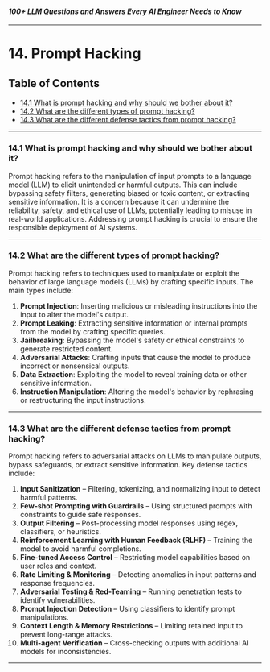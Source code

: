 #### *100+ LLM Questions and Answers Every AI Engineer Needs to Know*

---

# 14. Prompt Hacking

## Table of Contents

- [14.1 What is prompt hacking and why should we bother about it?](#141-what-is-prompt-hacking-and-why-should-we-bother-about-it)  
- [14.2 What are the different types of prompt hacking?](#142-what-are-the-different-types-of-prompt-hacking)  
- [14.3 What are the different defense tactics from prompt hacking?](#143-what-are-the-different-defense-tactics-from-prompt-hacking)  

---

### 14.1 What is prompt hacking and why should we bother about it?

Prompt hacking refers to the manipulation of input prompts to a language model (LLM) to elicit unintended or harmful outputs. This can include bypassing safety filters, generating biased or toxic content, or extracting sensitive information. It is a concern because it can undermine the reliability, safety, and ethical use of LLMs, potentially leading to misuse in real-world applications. Addressing prompt hacking is crucial to ensure the responsible deployment of AI systems.

---

### 14.2 What are the different types of prompt hacking?

Prompt hacking refers to techniques used to manipulate or exploit the behavior of large language models (LLMs) by crafting specific inputs. The main types include:

1. **Prompt Injection**: Inserting malicious or misleading instructions into the input to alter the model's output.
2. **Prompt Leaking**: Extracting sensitive information or internal prompts from the model by crafting specific queries.
3. **Jailbreaking**: Bypassing the model's safety or ethical constraints to generate restricted content.
4. **Adversarial Attacks**: Crafting inputs that cause the model to produce incorrect or nonsensical outputs.
5. **Data Extraction**: Exploiting the model to reveal training data or other sensitive information.
6. **Instruction Manipulation**: Altering the model's behavior by rephrasing or restructuring the input instructions.

---

### 14.3 What are the different defense tactics from prompt hacking?

Prompt hacking refers to adversarial attacks on LLMs to manipulate outputs, bypass safeguards, or extract sensitive information. Key defense tactics include:

1. **Input Sanitization** – Filtering, tokenizing, and normalizing input to detect harmful patterns.
2. **Few-shot Prompting with Guardrails** – Using structured prompts with constraints to guide safe responses.
3. **Output Filtering** – Post-processing model responses using regex, classifiers, or heuristics.
4. **Reinforcement Learning with Human Feedback (RLHF)** – Training the model to avoid harmful completions.
5. **Fine-tuned Access Control** – Restricting model capabilities based on user roles and context.
6. **Rate Limiting & Monitoring** – Detecting anomalies in input patterns and response frequencies.
7. **Adversarial Testing & Red-Teaming** – Running penetration tests to identify vulnerabilities.
8. **Prompt Injection Detection** – Using classifiers to identify prompt manipulations.
9. **Context Length & Memory Restrictions** – Limiting retained input to prevent long-range attacks.
10. **Multi-agent Verification** – Cross-checking outputs with additional AI models for inconsistencies.

---
